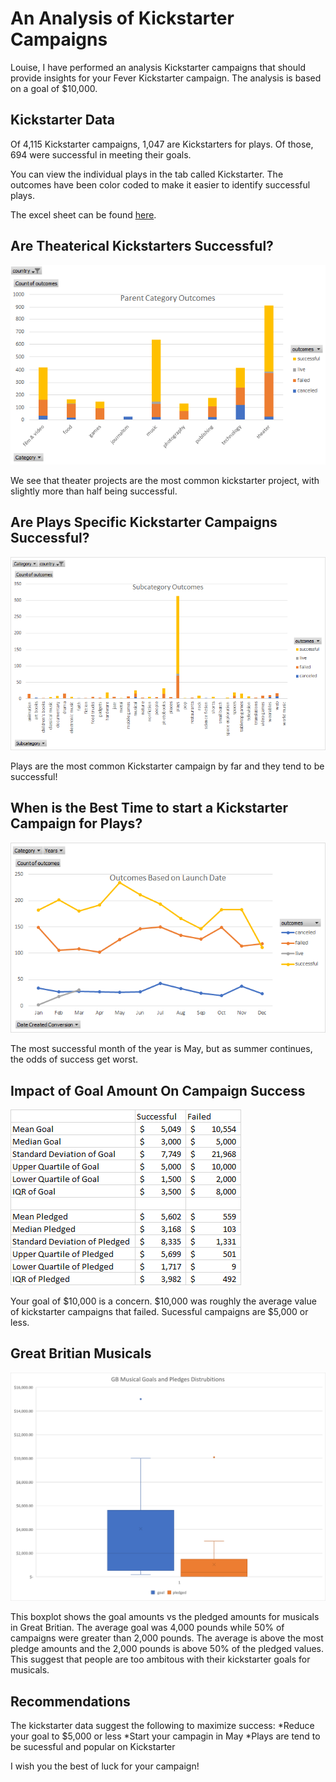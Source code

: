 # An Analysis of Kickstarter Campaigns
Louise, I have performed an analysis Kickstarter campaigns that should provide insights for your Fever Kickstarter campaign. The analysis is based on a goal of $10,000.

## Kickstarter Data
Of 4,115 Kickstarter campaigns, 1,047 are Kickstarters for plays. Of those, 694 were successful in meeting their goals.

You can view the individual plays in the tab called Kickstarter. The outcomes have been color coded to make it easier to identify successful plays.

The excel sheet can be found [here](data-1-1-3-StarterBook.xlsx). 

## Are Theaterical Kickstarters Successful?
![Parent Category Outcomes.png](Parent_Category_Outcomes.png)

We see that theater projects are the most common kickstarter project, with slightly more than half being successful.

## Are Plays Specific Kickstarter Campaigns Successful?
![Kickstarter Projects by Subcategory](Subcategory_Outcomes.png)

Plays are the most common Kickstarter campaign by far and they tend to be successful!

## When is the Best Time to start a Kickstarter Campaign for Plays?
![Outcomes Based on Launch Date](Outcomes_Based_on_Launch_Date.png)

The most successful month of the year is May, but as summer continues, the odds of success get worst.

## Impact of Goal Amount On Campaign Success
![Statistics of Successful and Failed Kickstarter Plays](stats.png)

Your goal of $10,000 is a concern. $10,000 was roughly the average value of kickstarter campaigns that failed. Sucessful campaigns are $5,000 or less.

## Great Britian Musicals
![GB Goal vs Pledged Boxplot](GB_Musicals_Boxplot.png)

This boxplot shows the goal amounts vs the pledged amounts for musicals in Great Britian. The average goal was 4,000 pounds while 50% of campaigns were greater than 2,000 pounds. The average is above the most pledge amounts and the 2,000 pounds is above 50% of the pledged values. This suggest that people are too ambitous with their kickstarter goals for musicals.

## Recommendations
The kickstarter data suggest the following to maximize success:
*Reduce your goal to $5,000 or less
*Start your campagin in May
*Plays are tend to be sucessful and popular on Kickstarter

I wish you the best of luck for your campaign!
